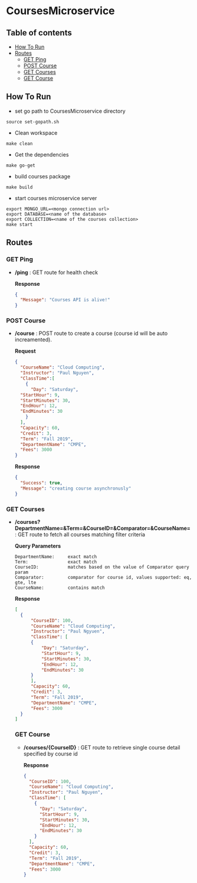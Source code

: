 # CoursesMicroservice
## Table of contents
<!--ts-->
* [How To Run](#how-to-run)
* [Routes](#routes)
  * [GET Ping](#get-ping)
  * [POST Course](#post-course)
  * [GET Courses](#get-courses)
  * [GET Course](#get-course)
<!--te-->

## How To Run
* set go path to CoursesMicroservice directory
```shell
source set-gopath.sh
```
* Clean workspace
```shell
make clean
```
* Get the dependencies
```shell
make go-get
```
* build courses package
```shell
make build
```
* start courses microservice server
```shell
export MONGO_URL=<mongo connection url>
export DATABASE=<name of the database>
export COLLECTION=<name of the courses collection>
make start
```

## Routes
### GET Ping
* **/ping** : GET route for health check

  **Response** 
  ```json 
  {
    "Message": "Courses API is alive!"
  }
  ```
### POST Course
* **/course** : POST route to create a course (course id will be auto increamented).

  **Request**
  ```json
  {
    "CourseName": "Cloud Computing",
    "Instructor": "Paul Nguyen",
    "ClassTime":[
      {
        "Day": "Saturday",
	"StartHour": 9,
	"StartMinutes": 30,
	"EndHour": 12,
	"EndMinutes": 30
      }
    ],
    "Capacity": 60,
    "Credit": 3,
    "Term": "Fall 2019",
    "DepartmentName": "CMPE",
    "Fees": 3000
  }
  ```
  **Response**
  ```json
  {
    "Success": true,
    "Message": "creating course asynchronusly"
  }
  ```
### GET Courses
* **/courses?DepartmentName=&Term=&CourseID=&Comparator=&CourseName=** : GET route to fetch all courses matching filter criteria
  
  **Query Parameters**
  ```
  DepartmentName:     exact match  
  Term:               exact match  
  CourseID:           matches based on the value of Comparator query param  
  Comparator:         comparator for course id, values supported: eq, gte, lte
  CourseName:         contains match
  ```
  **Response**
  ```json
  [
    {
        "CourseID": 100,
        "CourseName": "Cloud Computing",
        "Instructor": "Paul Ngyuen",
        "ClassTime": [
        {
            "Day": "Saturday",
            "StartHour": 9,
            "StartMinutes": 30,
            "EndHour": 12,
            "EndMinutes": 30
        }
        ],
        "Capacity": 60,
        "Credit": 3,
        "Term": "Fall 2019",
        "DepartmentName": "CMPE",
        "Fees": 3000
    }
  ]
  ```
  
  ### GET Course
  * **/courses/{CourseID}** : GET route to retrieve single course detail specified by course id
  
    **Response**
    ```json
    {
      "CourseID": 100,
      "CourseName": "Cloud Computing",
      "Instructor": "Paul Nguyen",
      "ClassTime": [
        {
      	  "Day": "Saturday",
          "StartHour": 9,
          "StartMinutes": 30,
          "EndHour": 12,
          "EndMinutes": 30
        }
      ],
      "Capacity": 60,
      "Credit": 3,
      "Term": "Fall 2019",
      "DepartmentName": "CMPE",
      "Fees": 3000
    }
    ```
  
